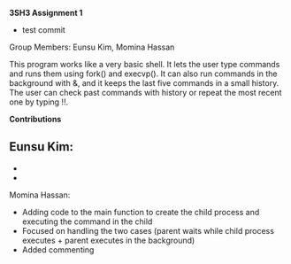 **3SH3 Assignment 1**
- test commit

Group Members: Eunsu Kim, Momina Hassan

This program works like a very basic shell. It lets the user type commands and runs them using fork() and execvp(). It can also run commands in the background with &, and it keeps the last five commands in a small history. The user can check past commands with history or repeat the most recent one by typing !!.

**Contributions**

Eunsu Kim:
- 
-
-


Momina Hassan: 
- Adding code to the main function to create the child process and executing the command in the child 
- Focused on handling the two cases (parent waits while child process executes + parent executes in the background)
- Added commenting
